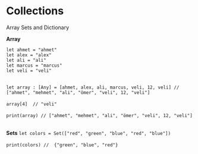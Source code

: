 # Collections
Array Sets and Dictionary 


**Array**

`let ahmet = "ahmet"`
<br />
`let alex = "alex"`
<br />
`let ali = "ali"`
<br />
`let marcus = "marcus"`
<br />
`let veli = "veli"`
<br />
<br />

`let array : [Any] = [ahmet, alex, ali, marcus, veli, 12, veli] // ["ahmet", "mehmet", "ali", "ömer", "veli", 12, "veli"]`
<br />
<br />
`array[4]  // "veli"`
<br />
<br />
`print(array) // ["ahmet", "mehmet", "ali", "ömer", "veli", 12, "veli"]`
<br />
<br />


**Sets**
`let colors = Set(["red", "green", "blue", "red", "blue"])`
<br />
<br />
`print(colors) //  {"green", "blue", "red"}`
